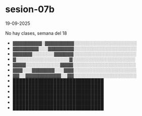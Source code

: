 # sesion-07b

19-09-2025

No hay clases, semana del 18

- ▓▓▓▓▓▓▓▓▓░▓▓▓▓▓▓▓▓▓░░░░░░░░░░░░░░░░░░░░
- ▓▓▓▓▓▓▓▓░░░▓▓▓▓▓▓▓▓░░░░░░░░░░░░░░░░░░░░
- ▓▓▓▓▓▓░░░░░░░▓▓▓▓▓▓░░░░░░░░░░░░░░░░░░░░
- ▓░░░░░░░░░░░░░░░░░▓░░░░░░░░░░░░░░░░░░░░
- ▓▓▓▓░░░░░░░░░░░▓▓▓▓░░░░░░░░░░░░░░░░░░░░
- ▓▓▓░░░▓▓▓▓▓▓▓░░░▓▓▓░░░░░░░░░░░░░░░░░░░░
- ▓▓░░▓▓▓▓▓▓▓▓▓▓▓░░▓▓░░░░░░░░░░░░░░░░░░░░
- █████████████████████████████
- █████████████████████████████
- █████████████████████████████
- █████████████████████████████
- █████████████████████████████
- █████████████████████████████
